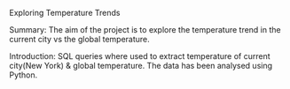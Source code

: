 Exploring Temperature Trends

Summary:
The aim of the project is to explore the temperature trend in the current city vs the global temperature.

Introduction:
SQL queries where used to extract temperature of current city(New York) & global temperature.
The data has been analysed using Python.